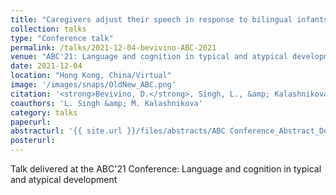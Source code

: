 ```yaml
---
title: "Caregivers adjust their speech in response to bilingual infants’ attentional preferences "
collection: talks
type: "Conference talk"
permalink: /talks/2021-12-04-bevivino-ABC-2021
venue: "ABC'21: Language and cognition in typical and atypical development at the Chinese University of Hong Kong"
date: 2021-12-04
location: "Hong Kong, China/Virtual"
image: '/images/snaps/OldNew_ABC.png'
citation: '<strong>Bevivino, D.</strong>, Singh, L., &amp; Kalashnikova, M. (2021). Caregivers adjust their speech in response to bilingual infants&apos; attentional preferences. <em>ABC&apos;21 Conference: Language and cognition in typical and atypical development</em>. The Chinese University of Hong Kong/Virtual.'
coauthors: 'L. Singh &amp; M. Kalashnikova'
category: talks
paperurl: 
abstracturl: '{{ site.url }}/files/abstracts/ABC Conference_Abstract_Dorotea Bevivino.pdf'
posterurl: 
---
```


Talk delivered at the ABC'21 Conference: Language and cognition in typical and atypical development